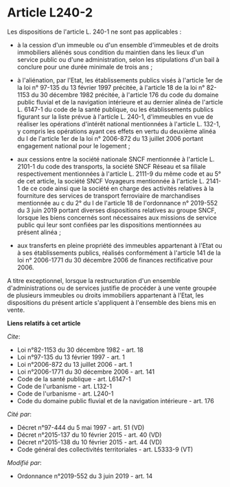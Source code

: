 # Article L240-2

Les dispositions de l'article L. 240-1 ne sont pas applicables :

- à la cession d'un immeuble ou d'un ensemble d'immeubles et de droits immobiliers aliénés sous condition du maintien dans
les lieux d'un service public ou d'une administration, selon les stipulations d'un bail à conclure pour une durée minimale de
trois ans ;

- à l'aliénation, par l'Etat, les établissements publics visés à l'article 1er de la loi n° 97-135 du 13 février 1997
précitée, à l'article 18 de la loi n° 82-1153 du 30 décembre 1982 précitée, à l'article 176 du code du domaine public fluvial
et de la navigation intérieure et au dernier alinéa de l'article L. 6147-1 du code de la santé publique, ou les
établissements publics figurant sur la liste prévue à l'article L. 240-1, d'immeubles en vue de réaliser les opérations
d'intérêt national mentionnées à l'article L. 132-1, y compris les opérations ayant ces effets en vertu du deuxième alinéa du
I de l'article 1er de la loi n° 2006-872 du 13 juillet 2006 portant engagement national pour le logement ;

- aux cessions entre la société nationale SNCF mentionnée à l'article L. 2101-1 du code des transports, la société SNCF
Réseau et sa filiale respectivement mentionnées à l'article L. 2111-9 du même code et au 5° de cet article, la société SNCF
Voyageurs mentionnée à l'article L. 2141-1 de ce code ainsi que la société en charge des activités relatives à la fourniture
des services de transport ferroviaire de marchandises mentionnée au c du 2° du I de l'article 18 de l'ordonnance n° 2019-552
du 3 juin 2019 portant diverses dispositions relatives au groupe SNCF, lorsque les biens concernés sont nécessaires aux
missions de service public qui leur sont confiées par les dispositions mentionnées au présent alinéa ;

- aux transferts en pleine propriété des immeubles appartenant à l'Etat ou à ses établissements publics, réalisés
conformément à l'article 141 de la loi n° 2006-1771 du 30 décembre 2006 de finances rectificative pour 2006.

A titre exceptionnel, lorsque la restructuration d'un ensemble d'administrations ou de services justifie de procéder à une
vente groupée de plusieurs immeubles ou droits immobiliers appartenant à l'Etat, les dispositions du présent article
s'appliquent à l'ensemble des biens mis en vente.

**Liens relatifs à cet article**

_Cite_:

  - Loi n°82-1153 du 30 décembre 1982 - art. 18
  - Loi n°97-135 du 13 février 1997 - art. 1
  - Loi n°2006-872 du 13 juillet 2006 - art. 1
  - Loi n°2006-1771 du 30 décembre 2006 - art. 141
  - Code de la santé publique - art. L6147-1
  - Code de l'urbanisme - art. L132-1
  - Code de l'urbanisme - art. L240-1
  - Code du domaine public fluvial et de la navigation intérieure - art. 176

_Cité par_:

  - Décret n°97-444 du 5 mai 1997 - art. 51 (VD)
  - Décret n°2015-137 du 10 février 2015 - art. 40 (VD)
  - Décret n°2015-138 du 10 février 2015 - art. 44 (VD)
  - Code général des collectivités territoriales - art. L5333-9 (VT)

_Modifié par_:

  - Ordonnance n°2019-552 du 3 juin 2019 - art. 14
